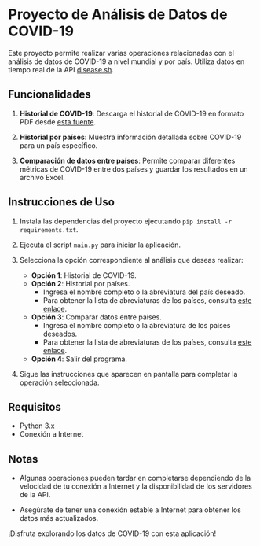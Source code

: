 # Proyecto de Análisis de Datos de COVID-19

Este proyecto permite realizar varias operaciones relacionadas con el análisis de datos de COVID-19 a nivel mundial y por país. Utiliza datos en tiempo real de la API [disease.sh](https://disease.sh/).

## Funcionalidades

1. **Historial de COVID-19**: Descarga el historial de COVID-19 en formato PDF desde [esta fuente](https://www.scielo.org.mx/pdf/eq/v31n2/0187-893X-eq-31-02-3.pdf).

2. **Historial por países**: Muestra información detallada sobre COVID-19 para un país específico.

3. **Comparación de datos entre países**: Permite comparar diferentes métricas de COVID-19 entre dos países y guardar los resultados en un archivo Excel.

## Instrucciones de Uso

1. Instala las dependencias del proyecto ejecutando `pip install -r requirements.txt`.

2. Ejecuta el script `main.py` para iniciar la aplicación.

3. Selecciona la opción correspondiente al análisis que deseas realizar:
    - **Opción 1**: Historial de COVID-19.
    - **Opción 2**: Historial por países.
        - Ingresa el nombre completo o la abreviatura del país deseado.
        - Para obtener la lista de abreviaturas de los países, consulta [este enlace](https://es.wikipedia.org/wiki/ISO_3166-1#ISO_3166-1_alpha-2).
    - **Opción 3**: Comparar datos entre países.
        - Ingresa el nombre completo o la abreviatura de los países deseados.
        - Para obtener la lista de abreviaturas de los países, consulta [este enlace](https://es.wikipedia.org/wiki/ISO_3166-1#ISO_3166-1_alpha-2).
    - **Opción 4**: Salir del programa.

4. Sigue las instrucciones que aparecen en pantalla para completar la operación seleccionada.

## Requisitos

- Python 3.x
- Conexión a Internet

## Notas

- Algunas operaciones pueden tardar en completarse dependiendo de la velocidad de tu conexión a Internet y la disponibilidad de los servidores de la API.

- Asegúrate de tener una conexión estable a Internet para obtener los datos más actualizados.

¡Disfruta explorando los datos de COVID-19 con esta aplicación!
